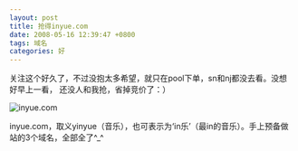 ```yaml
---
layout: post
title: 抢得inyue.com
date: 2008-05-16 12:39:47 +0800
tags: 域名
categories: 好
---
```

关注这个好久了，不过没抱太多希望，就只在pool下单，sn和nj都没去看。没想好早上一看， 还没人和我抢，省掉竞价了：）

![inyue.com](http://farm6.staticflickr.com/5494/9266191051_4aba9c18b9_o.gif)

inyue.com，取义yinyue（音乐），也可表示为‘in乐’（最in的音乐）。手上预备做站的3个域名，全部全了^_^

